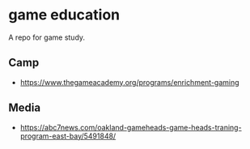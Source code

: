 # game education

A repo for game study.

## Camp
- https://www.thegameacademy.org/programs/enrichment-gaming

## Media
- https://abc7news.com/oakland-gameheads-game-heads-traning-program-east-bay/5491848/

